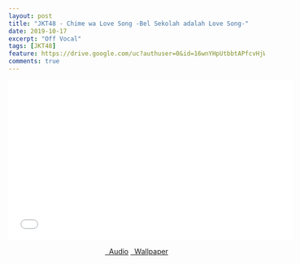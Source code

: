 ```yaml
---
layout: post
title: "JKT48 - Chime wa Love Song -Bel Sekolah adalah Love Song-"
date: 2019-10-17
excerpt: "Off Vocal"
tags: [JKT48]
feature: https://drive.google.com/uc?authuser=0&id=16wnYHpUtbbtAPfcvHjWKnOAkQUcP-fL3&export=download
comments: true
---
```

<iframe width="560" height="315" src="//www.youtube.com/embed/5ybqOLsdIwE" frameborder="0"> </iframe>
<center>
<figure class="half">
<a href="https://drive.google.com/uc?authuser=0&id=1CcTtVIz4CQ4dhQ9WMAVvw763zXydpKb1&export=download" class="btn" target="_blank" rel="noopener noreferrer"><i class="fa fa-caret-down"></i> &nbsp; Audio</a>
<a href="https://drive.google.com/uc?authuser=0&id=16wnYHpUtbbtAPfcvHjWKnOAkQUcP-fL3&export=download" class="btn" target="_blank" rel="noopener noreferrer"><i class="fa fa-caret-down"></i> &nbsp; Wallpaper</a>
</figure>
</center>
